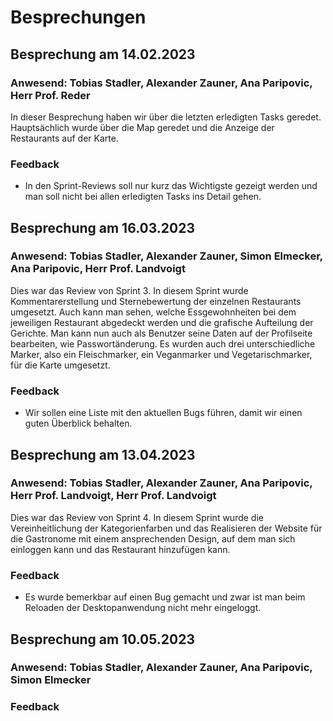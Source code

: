 # Besprechungen
## Besprechung am 14.02.2023
### Anwesend: Tobias Stadler, Alexander Zauner, Ana Paripovic, Herr Prof. Reder
In dieser Besprechung haben wir über die letzten erledigten Tasks geredet. Hauptsächlich wurde über die Map geredet und die Anzeige der Restaurants auf der Karte.

### Feedback
- In den Sprint-Reviews soll nur kurz das Wichtigste gezeigt werden und man soll nicht bei allen erledigten Tasks ins Detail gehen.


## Besprechung am 16.03.2023
### Anwesend: Tobias Stadler, Alexander Zauner, Simon Elmecker, Ana Paripovic, Herr Prof. Landvoigt
Dies war das Review von Sprint 3. In diesem Sprint wurde Kommentarerstellung und Sternebewertung der einzelnen Restaurants umgesetzt. Auch kann man sehen, welche Essgewohnheiten bei dem jeweiligen Restaurant abgedeckt werden und die grafische Aufteilung der Gerichte. Man kann nun auch als Benutzer seine Daten auf der Profilseite bearbeiten, wie Passwortänderung. Es wurden auch drei unterschiedliche Marker, also ein Fleischmarker, ein Veganmarker und Vegetarischmarker, für die Karte umgesetzt. 

### Feedback
- Wir sollen eine Liste mit den aktuellen Bugs führen, damit wir einen guten Überblick behalten.


## Besprechung am 13.04.2023
### Anwesend: Tobias Stadler, Alexander Zauner,  Ana Paripovic, Herr Prof. Landvoigt, Herr Prof. Landvoigt
Dies war das Review von Sprint 4. In diesem Sprint wurde die Vereinheitlichung der Kategorienfarben und das Realisieren der Website für die Gastronome mit einem ansprechenden Design, auf dem man sich einloggen kann und das Restaurant hinzufügen kann.

### Feedback
- Es wurde bemerkbar auf einen Bug gemacht und zwar ist man beim Reloaden der Desktopanwendung nicht mehr eingeloggt.


## Besprechung am 10.05.2023
### Anwesend: Tobias Stadler, Alexander Zauner,  Ana Paripovic, Simon Elmecker


### Feedback

